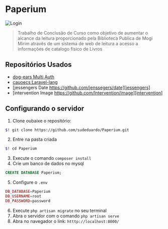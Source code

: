 # Paperium
![Login](inicio.png)
>Trabalho de Conclusão de Curso como objetivo de aumentar o  alcance da leitura proporcionado pela Biblioteca Publica de Mogi Mirim através de um sistema de web de leitura a acesso a informações de catalogo físico de Livros  

## Repositórios Usados
- [dog-ears Multi Auth][dog-ears]
- [cauoecs Laravel-lang][cauoecs]
- [jessengers Date https://github.com/jenssegers/date][jessengers]
- [intervention Image https://github.com/Intervention/image][intervention]

## Configurando o servidor
1. Clone oubaixe o repositório:
~~~bash
$! git clone https://github.com/sudeduardo/Paperium.git
~~~

2. Entre na pasta criada
~~~bash
$! cd Paperium
~~~

3. Execute o comando `composer install`
4. Crie um banco de dados no mysql
~~~sql
CREATE DATABASE Paperium;
~~~
5. Configure o `.env`
~~~php
DB_DATABASE=Paperium
DB_USERNAME=root
DB_PASSWORD=password
~~~

6. Execute `php artisan migrate` no seu terminal
7. Abra o servidor com o comando `php artisan serve`
8. Abra no navegador o link: `htttp://localhost:8000/`


[dog-ears]: https://github.com/dog-ears/laravel-multi-auth
[cauoecs]: https://github.com/caouecs/Laravel-lang
[jessengers]: https://github.com/jenssegers/date
[intervention]: https://github.com/Intervention/image
